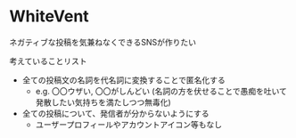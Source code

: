 # WhiteVent
ネガティブな投稿を気兼ねなくできるSNSが作りたい

考えていることリスト
- 全ての投稿文の名詞を代名詞に変換することで匿名化する
  - e.g. 〇〇ウザい, 〇〇がしんどい
    (名詞の方を伏せることで愚痴を吐いて発散したい気持ちを満たしつつ無毒化)
- 全ての投稿について、発信者が分からないようにする
  - ユーザープロフィールやアカウントアイコン等もなし
